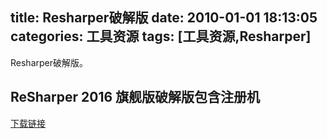 title: Resharper破解版
date: 2010-01-01 18:13:05
categories: 工具资源
tags: [工具资源,Resharper]
---

Resharper破解版。

<!-- more -->


## ReSharper 2016 旗舰版破解版包含注册机 ##

[下载链接](http://page74.ctfile.com/shared/folder_17685272_dc9bbed4/)


